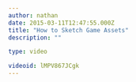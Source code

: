 ```yaml
---
author: nathan
date: 2015-03-11T12:47:55.000Z
title: "How to Sketch Game Assets"
description: ""

type: video

videoid: lMPV867JCgk
---
```

